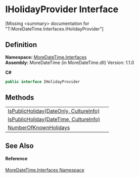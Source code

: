 # IHolidayProvider Interface


\[Missing &lt;summary&gt; documentation for "T:MoreDateTime.Interfaces.IHolidayProvider"\]



## Definition
**Namespace:** <a href="ef345705-d0d8-5472-d7be-04b87d131a0e">MoreDateTime.Interfaces</a>  
**Assembly:** MoreDateTime (in MoreDateTime.dll) Version: 1.1.0

**C#**
``` C#
public interface IHolidayProvider
```



## Methods
<table>
<tr>
<td><a href="926e067f-6c86-ad87-b029-e4a27fad968d">IsPublicHoliday(DateOnly, CultureInfo)</a></td>
<td> </td></tr>
<tr>
<td><a href="d49a899e-fc40-0fcb-4fc7-9d376f4195d1">IsPublicHoliday(DateTime, CultureInfo)</a></td>
<td> </td></tr>
<tr>
<td><a href="cf5ca792-f60e-e29b-a673-5308712cb9f8">NumberOfKnownHolidays</a></td>
<td> </td></tr>
</table>

## See Also


#### Reference
<a href="ef345705-d0d8-5472-d7be-04b87d131a0e">MoreDateTime.Interfaces Namespace</a>  
